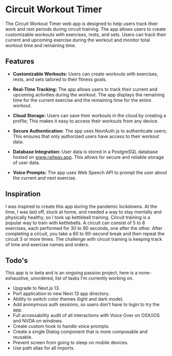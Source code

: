 # Circuit Workout Timer
The Circuit Workout Timer web app is designed to help users track their work and rest periods during circuit training. The app allows users to create customizable workouts with exercises, rests, and sets. Users can track their current and upcoming exercise during the workout and monitor total workout time and remaining time.



## Features
- **Customizable Workouts:** Users can create workouts with exercises, rests, and sets tailored to their fitness goals.

- **Real-Time Tracking:** The app allows users to track their current and upcoming activities during the workout. The app displays the remaining time for the current exercise and the remaining time for the entire workout.

- **Cloud Storage:** Users can save their workouts in the cloud by creating a profile; This makes it easy to access their workouts from any device.

- **Secure Authentication:** The app uses NextAuth.js to authenticate users; This ensures that only authorized users have access to their workout data.

- **Database Integration:** User data is stored in a PostgreSQL database hosted on www.railway.app. This allows for secure and reliable storage of user data.

- **Voice Prompts:** The app uses Web Speech API to prompt the user about the current and next exercise.



## Inspiration
I was inspired to create this app during the pandemic lockdowns. At the time, I was laid off, stuck at home, and needed a way to stay mentally and physically healthy, so I took up kettlebell training. Circuit training is a popular way to train with kettlebells. A circuit can consist of 5 to 8 exercises, each performed for 30 to 90 seconds, one after the other. After completing a circuit, you take a 60 to 90-second break and then repeat the circuit 3 or more times. The challenge with circuit training is keeping track of time and exercise names and orders.

## Todo's
This app is in beta and is an ongoing passion project, here is a none-exhaustive, unordered, list of tasks I'm currently working on.

* Upgrade to Next.js 13.
* Port application to new Next 13 app directory.
* Ability to switch color themes (light and dark mode).
* Add anonymous auth sessions, so users don't have to login to try the app.
* Full accessability audit of all interactions with Voice Over on OSX/iOS and NVDA on windows.
* Create custom hook to handle voice prompts.
* Create a single Dialog component that is more composable and reusable. 
* Prevent screen from going to sleep on mobile devices.
* Use path alias for all imports.

